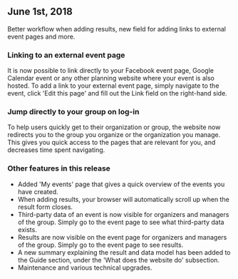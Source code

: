## June 1st, 2018

Better workflow when adding results, new field for adding links to external
event pages and more.

### Linking to an external event page

It is now possible to link directly to your Facebook event page, Google
Calendar event or any other planning website where your event is also hosted.
To add a link to your external event page, simply navigate to the event, click
'Edit this page' and fill out the Link field on the right-hand side.

### Jump directly to your group on log-in

To help users quickly get to their organization or group, the website now
redirects you to the group you organize or the organization you manage. This
gives you quick access to the pages that are relevant for you, and decreases
time spent navigating.
 
### Other features in this release

- Added 'My events' page that gives a quick overview of the events you have
created.
- When adding results, your browser will automatically scroll up when the
result form closes.
- Third-party data of an event is now visible for organizers and managers of
the group. Simply go to the event page to see what third-party data exists.
- Results are now visible on the event page for organizers and managers of the
group. Simply go to the event page to see results.
- A new summary explaining the result and data model has been added to the
Guide section, under the 'What does the website do' subsection.
- Maintenance and various technical upgrades.
